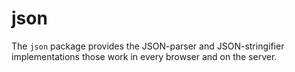 # json

The `json` package provides the JSON-parser and JSON-stringifier implementations
those work in every browser and on the server.


